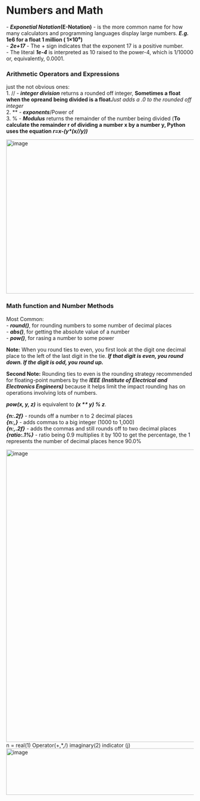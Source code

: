 <h1>Numbers and Math</h1>
- <b><i>Exponetial Notation</i>(E-Notation)</b> - is the more common name for how many calculators and programming languages display large numbers. <b><i>E.g.</i> 1e6 for a float 1 million ( 1×10⁶) </b> <br>
- <b><i>2e+17</i></b> - The + sign indicates that the exponent 17 is a positive number. <br>
- The literal <b><i>1e-4</i></b> is interpreted as 10 raised to the power-4, which is 1/10000 or, equivalently, 0.0001.

<p>
  <h3>Arithmetic Operators and Expressions</h3>
  just the not obvious ones: <br>
  1. // - <b><i>integer division</i></b> returns a rounded off integer, <b>Sometimes a float when the opreand being divided is a float</b><i>Just adds a .0 to the rounded off integer</i><br>
  2. ** - <b><i>exponents</i></b>/Power of <br>
  3. % - <b><i>Modulus</i></b> returns the remainder of the number being divided (<b>To calculate the remainder r of dividing a number x by a number y, Python uses the equation <i>r=x-(y*(x//y))</i></b>
</p>

<p>
  <img width="525" height="414" alt="image" src="https://github.com/user-attachments/assets/1d8c1776-9140-4a57-80c1-fb6670b28665" />
</p>

<p>
  <h3>Math function and Number Methods</h3>
  Most Common: <br>
  - <b><i>round()</i></b>, for rounding numbers to some number of decimal places <br>
  - <b><i>abs()</i></b>, for getting the absolute value of a number <br>
  - <b><i>pow()</i></b>, for rasing a number to some power
</p>
<p>
  <b>Note:</b>  When you round ties to even, you first look at the digit one decimal place to the left of the last digit in the tie. <i><b>If that digit is even, you round down. If the digit is odd, you round up.</b></i>
  <p>
   <b> Second Note:</b> Rounding ties to even is the rounding strategy recommended for floating-point numbers by the <i><b>IEEE (Institute of Electrical and Electronics Engineers)</b></i> because it helps limit the impact rounding has on operations involving lots of numbers.
  </p>
</p>
<p>
  <b><i>pow(x, y, z)</i></b> is equivalent to <b><i>(x ** y) % z</i></b>.
  
</p>

<p>
  <b><i>{n:.2f}</i></b> - rounds off a number n to 2 decimal places <br>
  <b><i>{n:,}</i></b> - adds commas to a big integer (1000 to 1,000) <br>
  <b><i>{n:,.2f}</i></b> - adds the commas and still rounds off to two decimal places <br>
  <b><i>{ratio:.1%}</i></b> - ratio being 0.9 multiplies it by 100 to get the percentage, the 1 represents the number of decimal places hence 90.0%
</p>
<p>
  <img width="633" height="786" alt="image" src="https://github.com/user-attachments/assets/22e469bf-48ec-464b-9f6c-e97fb4455b22" /> <br>
n = real(1) Operator(+,*,/) imaginary(2) indicator (j) <br>
  <img width="670" height="125" alt="image" src="https://github.com/user-attachments/assets/43706e61-4781-4239-8f2d-e3ed2c635790" />

</p>
